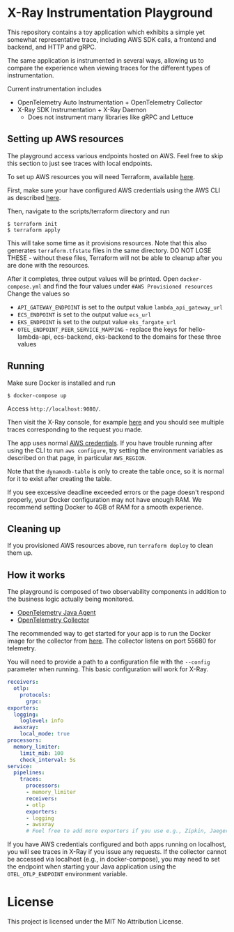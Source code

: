 # X-Ray Instrumentation Playground

This repository contains a toy application which exhibits a simple yet somewhat representative trace,
including AWS SDK calls, a frontend and backend, and HTTP and gRPC.

The same application is instrumented in several ways, allowing us to compare the experience when viewing
traces for the different types of instrumentation.

Current instrumentation includes
- OpenTelemetry Auto Instrumentation + OpenTelemetry Collector
- X-Ray SDK Instrumentation + X-Ray Daemon
  - Does not instrument many libraries like gRPC and Lettuce

## Setting up AWS resources

The playground access various endpoints hosted on AWS. Feel free to skip this section to just see traces with local endpoints.

To set up AWS resources you will need Terraform, available [here](https://www.terraform.io/downloads.html).

First, make sure your have configured AWS credentials using the AWS CLI as described [here](https://docs.aws.amazon.com/cli/latest/userguide/cli-configure-quickstart.html).

Then, navigate to the scripts/terraform directory and run

```
$ terraform init
$ terraform apply
```

This will take some time as it provisions resources. Note that this also generates `terraform.tfstate` files in the
same directory. DO NOT LOSE THESE - without these files, Terraform will not be able to cleanup after you are done with the
resources.

After it completes, three output values will be printed. Open `docker-compose.yml` and find the four values under `#AWS Provisioned resources`
Change the values so

- `API_GATEWAY_ENDPOINT` is set to the output value `lambda_api_gateway_url`
- `ECS_ENDPOINT` is set to the output value `ecs_url`
- `EKS_ENDPOINT` is set to the output value `eks_fargate_url`
- `OTEL_ENDPOINT_PEER_SERVICE_MAPPING` - replace the keys for hello-lambda-api, ecs-backend, eks-backend to the domains for these three values

## Running

Make sure Docker is installed and run

`$ docker-compose up`

Access `http://localhost:9080/`.

Then visit the X-Ray console, for example [here](https://ap-northeast-1.console.aws.amazon.com/xray/home?region=ap-northeast-1#/traces)
and you should see multiple traces corresponding to the request you made.

The app uses normal [AWS credentials](https://docs.aws.amazon.com/sdk-for-java/v2/developer-guide/setup-credentials.html).
If you have trouble running after using the CLI to run `aws configure`, try setting the environment variables as described
on that page, in particular `AWS_REGION`.

Note that the `dynamodb-table` is only to create the table once, so it is normal for it to exist after creating the table.

If you see excessive deadline exceeded errors or the page doesn't respond properly, your Docker configuration may not have enough RAM.
We recommend setting Docker to 4GB of RAM for a smooth experience.

## Cleaning up

If you provisioned AWS resources above, run `terraform deploy` to clean them up.

## How it works

The playground is composed of two observability components in addition to the business logic actually being monitored.

- [OpenTelemetry Java Agent](https://github.com/open-telemetry/opentelemetry-java-instrumentation)
- [OpenTelemetry Collector](https://github.com/open-telemetry/opentelemetry-collector-contrib)

The recommended way to get started for your app is to run the Docker image for the collector from [here](https://hub.docker.com/r/otel/opentelemetry-collector-contrib-dev).
The collector listens on port 55680 for telemetry.

You will need to provide a path to a configuration file with the `--config` parameter when running. This basic configuration
will work for X-Ray.

```yaml
receivers:
  otlp:
    protocols:
      grpc:
exporters:
  logging:
    loglevel: info
  awsxray:
    local_mode: true
processors:
  memory_limiter:
    limit_mib: 100
    check_interval: 5s
service:
  pipelines:
    traces:
      processors:
      - memory_limiter
      receivers:
      - otlp
      exporters:
      - logging
      - awsxray
      # Feel free to add more exporters if you use e.g., Zipkin, Jaeger
```

If you have AWS credentials configured and both apps running on localhost, you will see traces in X-Ray if you issue any
requests. If the collector cannot be accessed via localhost (e.g., in docker-compose), you may need to set the endpoint when
starting your Java application using the `OTEL_OTLP_ENDPOINT` environment variable.

# License

This project is licensed under the MIT No Attribution License.
